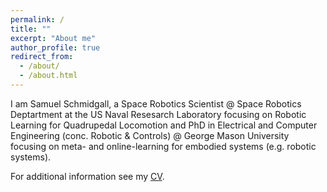 ```yaml
---
permalink: /
title: ""
excerpt: "About me"
author_profile: true
redirect_from: 
  - /about/
  - /about.html
---
```


I am Samuel Schmidgall, a Space Robotics Scientist @ Space Robotics 
Deptartment at 
the US Naval Resesarch Laboratory focusing on Robotic Learning for 
Quadrupedal Locomotion and PhD in Electrical and Computer 
Engineering (conc. Robotic & Controls) @ George Mason University focusing 
on meta- and online-learning for embodied systems (e.g. robotic systems). 



For additional information see my [CV](https://github.com/SamuelSchmidgall/SamuelSchmidgall.github.io/blob/master/_data/SamuelSchmidgallCV.pdf).
